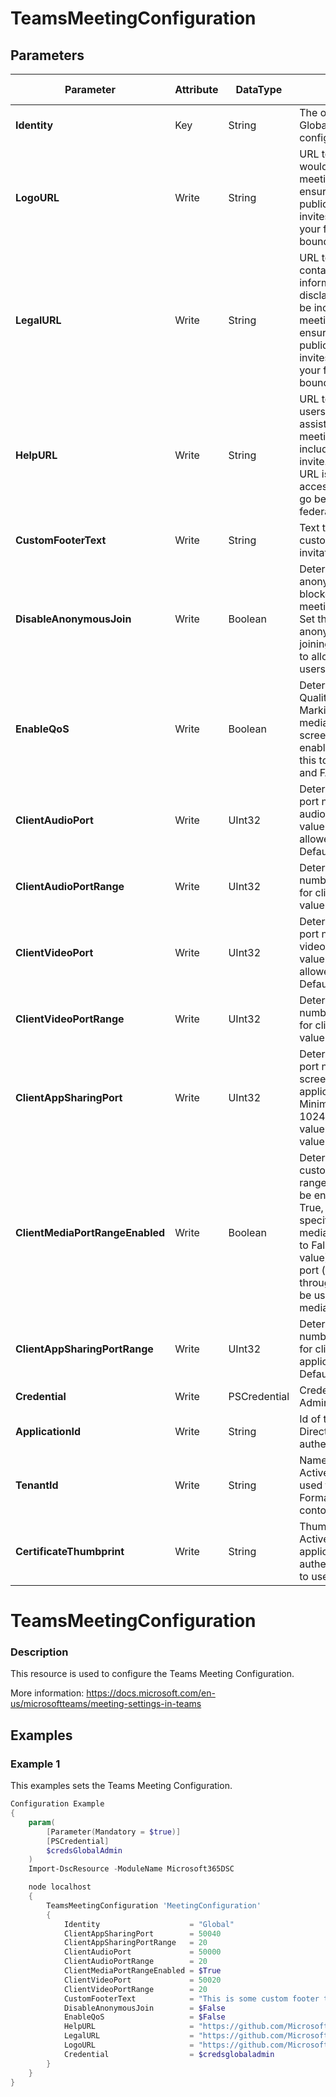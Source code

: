 ﻿# TeamsMeetingConfiguration

## Parameters

| Parameter | Attribute | DataType | Description | Allowed Values |
| --- | --- | --- | --- | --- |
| **Identity** | Key | String | The only valid input is Global - the tenant wide configuration |Global|
| **LogoURL** | Write | String | URL to a logo image. This would be included in the meeting invite. Please ensure this URL is publicly accessible for invites that go beyond your federation boundaries. ||
| **LegalURL** | Write | String | URL to a website containing legal information and meeting disclaimers. This would be included in the meeting invite. Please ensure this URL is publicly accessible for invites that go beyond your federation boundaries. ||
| **HelpURL** | Write | String | URL to a website where users can obtain assistance on joining the meeting.This would be included in the meeting invite. Please ensure this URL is publicly accessible for invites that go beyond your federation boundaries. ||
| **CustomFooterText** | Write | String | Text to be used on custom meeting invitations. ||
| **DisableAnonymousJoin** | Write | Boolean | Determines whether anonymous users are blocked from joining meetings in the tenant. Set this to TRUE to block anonymous users from joining. Set this to FALSE to allow anonymous users to join meetings. ||
| **EnableQoS** | Write | Boolean | Determines whether Quality of Service Marking for real-time media (audio, video, screen/app sharing) is enabled in the tenant. Set this to TRUE to enable and FALSE to disable. ||
| **ClientAudioPort** | Write | UInt32 | Determines the starting port number for client audio. Minimum allowed value: 1024 Maximum allowed value: 65535 Default value: 50000. ||
| **ClientAudioPortRange** | Write | UInt32 | Determines the total number of ports available for client audio. Default value is 20. ||
| **ClientVideoPort** | Write | UInt32 | Determines the starting port number for client video. Minimum allowed value: 1024 Maximum allowed value: 65535 Default value: 50020. ||
| **ClientVideoPortRange** | Write | UInt32 | Determines the total number of ports available for client video. Default value is 20. ||
| **ClientAppSharingPort** | Write | UInt32 | Determines the starting port number for client screen sharing or application sharing. Minimum allowed value: 1024 Maximum allowed value: 65535 Default value: 50040. ||
| **ClientMediaPortRangeEnabled** | Write | Boolean | Determines whether custom media port and range selections need to be enforced. When set to True, clients will use the specified port range for media traffic. When set to False (the default value) for any available port (from port 1024 through port 65535) will be used to accommodate media traffic. ||
| **ClientAppSharingPortRange** | Write | UInt32 | Determines the total number of ports available for client sharing or application sharing. Default value is 20. ||
| **Credential** | Write | PSCredential | Credentials of the Teams Admin ||
| **ApplicationId** | Write | String | Id of the Azure Active Directory application to authenticate with. ||
| **TenantId** | Write | String | Name of the Azure Active Directory tenant used for authentication. Format contoso.onmicrosoft.com ||
| **CertificateThumbprint** | Write | String | Thumbprint of the Azure Active Directory application's authentication certificate to use for authentication. ||

# TeamsMeetingConfiguration

### Description

This resource is used to configure the Teams Meeting Configuration.

More information: https://docs.microsoft.com/en-us/microsoftteams/meeting-settings-in-teams

## Examples

### Example 1

This examples sets the Teams Meeting Configuration.

```powershell
Configuration Example
{
    param(
        [Parameter(Mandatory = $true)]
        [PSCredential]
        $credsGlobalAdmin
    )
    Import-DscResource -ModuleName Microsoft365DSC

    node localhost
    {
        TeamsMeetingConfiguration 'MeetingConfiguration'
        {
            Identity                    = "Global"
            ClientAppSharingPort        = 50040
            ClientAppSharingPortRange   = 20
            ClientAudioPort             = 50000
            ClientAudioPortRange        = 20
            ClientMediaPortRangeEnabled = $True
            ClientVideoPort             = 50020
            ClientVideoPortRange        = 20
            CustomFooterText            = "This is some custom footer text"
            DisableAnonymousJoin        = $False
            EnableQoS                   = $False
            HelpURL                     = "https://github.com/Microsoft/Office365DSC/Help"
            LegalURL                    = "https://github.com/Microsoft/Office365DSC/Legal"
            LogoURL                     = "https://github.com/Microsoft/Office365DSC/Logo.png"
            Credential                  = $credsglobaladmin
        }
    }
}
```

